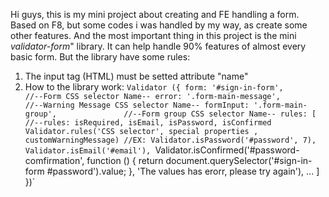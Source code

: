 Hi guys, this is my mini project about creating and FE handling a form.
Based on F8, but some codes i was handled by my way, as create some other features.
And the most important thing in this project is the mini _validator-form_" library. It can help handle 90% features of almost every basic form.
But the library have some rules:
1. The input tag (HTML) must be setted attribute "name"
2. How to the library work:
   `Validator ({
   form: '#sign-in-form',                       //--Form CSS selector Name--
   error: '.form-main-message',                 //--Warning Message CSS selector Name--
   formInput: '.form-main-group',               //--Form group CSS selector Name--
   rules: [                                     //--rules: isRequired, isEmail, isPassword, isConfirmed
      Validator.rules('CSS selector', special properties , customWarningMessage)
//EX:
      Validator.isPassword('#password', 7),
      Validator.isEmail('#email'),
      `Validator.isConfirmed('#password-comfirmation', function () {
         return document.querySelector('#sign-in-form #password').value;
      }, 'The values has erorr, please try again'),
      ...
    ]
   })`